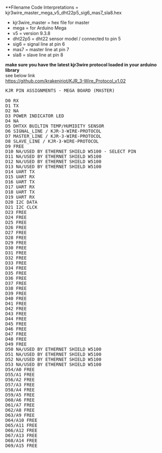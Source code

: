 **Filename Code Interpretations = kjr3wire_master_mega_v5_dht22p5_sig6_mas7_sla8.hex

- kjr3wire_master = hex file for master
- mega = for Arduino Mega
- v5 = version 9.3.8
- dht22p5 = dht22 sensor model / connected to pin 5
- sig6 = signal line at pin 6
- mas7 = master line at pin 7
- sla8 = slave line at pin 8



**make sure you have the latest kjr3wire protocol loaded in your arduino library**
</br>
see below link
</br>
https://github.com/krakenjriot/KJR_3-Wire_Protocol_v1.02


<pre>
KJR PIN ASSIGNMENTS - MEGA BOARD (MASTER)

D0 RX
D1 TX
D2 NA
D3 POWER INDICATOR LED
D4 NA
D5 DHTXX BUILTIN TEMP/HUMIDITY SENSOR
D6 SIGNAL_LINE / KJR-3-WIRE-PROTOCOL
D7 MASTER_LINE / KJR-3-WIRE-PROTOCOL
D8 SLAVE_LINE / KJR-3-WIRE-PROTOCOL
D9 FREE
D10 NA/USED BY ETHERNET SHIELD W5100 - SELECT PIN
D11 NA/USED BY ETHERNET SHIELD W5100
D12 NA/USED BY ETHERNET SHIELD W5100
D13 NA/USED BY ETHERNET SHIELD W5100
D14 UART TX
D15 UART RX
D16 UART TX
D17 UART RX
D18 UART TX
D19 UART RX
D20 I2C DATA
D21 I2C CLCK
D23 FREE
D24 FREE
D25 FREE
D26 FREE
D27 FREE
D28 FREE
D29 FREE
D30 FREE
D31 FREE
D32 FREE
D33 FREE
D34 FREE
D35 FREE
D36 FREE
D37 FREE
D38 FREE
D39 FREE
D40 FREE
D41 FREE
D42 FREE
D43 FREE
D44 FREE
D45 FREE
D46 FREE
D47 FREE
D48 FREE
D49 FREE
D50 NA/USED BY ETHERNET SHIELD W5100
D51 NA/USED BY ETHERNET SHIELD W5100
D52 NA/USED BY ETHERNET SHIELD W5100
D53 NA/USED BY ETHERNET SHIELD W5100
D54/A0 FREE
D55/A1 FREE
D56/A2 FREE
D57/A3 FREE
D58/A4 FREE
D59/A5 FREE
D60/A6 FREE
D61/A7 FREE
D62/A8 FREE
D63/A9 FREE
D64/A10 FREE
D65/A11 FREE
D66/A12 FREE
D67/A13 FREE
D68/A14 FREE
D69/A15 FREE
</pre>
